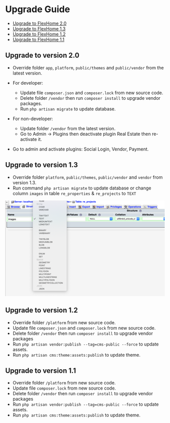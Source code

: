 # Upgrade Guide

- [Upgrade to FlexHome 2.0](#version_2_0)
- [Upgrade to FlexHome 1.3](#version_1_3)
- [Upgrade to FlexHome 1.2](#version_1_2)
- [Upgrade to FlexHome 1.1](#version_1_1)

<a name="version_2_0"></a>
## Upgrade to version 2.0

- Override folder `app`, `platform`, `public/themes` and `public/vendor` from the latest version.

- For developer:
    - Update file `composer.json` and `composer.lock` from new source code.
    - Delete folder `/vendor` then run `composer install` to upgrade vendor packages.
    - Run `php artisan migrate` to update database.
    
- For non-developer:
    - Update folder `/vendor` from the latest version.
    - Go to Admin -> Plugins then deactivate plugin Real Estate then re-activate it.
    
- Go to admin and activate plugins: Social Login, Vendor, Payment.

<a name="version_1_3"></a>
## Upgrade to version 1.3
- Override folder `platform`, `public/themes`, `public/vendor` and `vendor` from version 1.3.
- Run command `php artisan migrate` to update database or change column `images` in table `re_properties` & `re_projects` to `TEXT`

![Update images field](./images/fix-images-field.png)

<a name="version_1_2"></a>
## Upgrade to version 1.2

- Override folder `/platform` from new source code.
- Update file `composer.json` and `composer.lock` from new source code.
- Delete folder `/vendor` then run `composer install` to upgrade vendor packages
- Run `php artisan vendor:publish --tag=cms-public --force` to update assets.
- Run `php artisan cms:theme:assets:publish` to update theme.

<a name="version_1_1"></a>
## Upgrade to version 1.1

- Override folder `/platform` from new source code.
- Update file `composer.lock` from new source code.
- Delete folder `/vendor` then run `composer install` to upgrade vendor packages
- Run `php artisan vendor:publish --tag=cms-public --force` to update assets.
- Run `php artisan cms:theme:assets:publish` to update theme.
